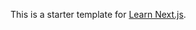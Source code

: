 This is a starter template for [Learn Next.js](https://sutdy-nextjs-4y2lungum-eeesssooo.vercel.app/).